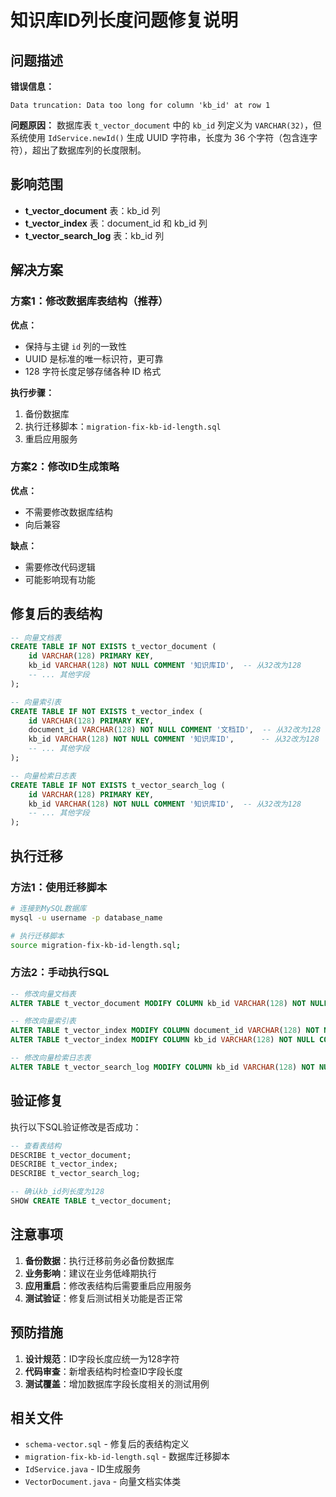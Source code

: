 # 知识库ID列长度问题修复说明

## 问题描述

**错误信息：**
```
Data truncation: Data too long for column 'kb_id' at row 1
```

**问题原因：**
数据库表 `t_vector_document` 中的 `kb_id` 列定义为 `VARCHAR(32)`，但系统使用 `IdService.newId()` 生成 UUID 字符串，长度为 36 个字符（包含连字符），超出了数据库列的长度限制。

## 影响范围

- **t_vector_document** 表：kb_id 列
- **t_vector_index** 表：document_id 和 kb_id 列  
- **t_vector_search_log** 表：kb_id 列

## 解决方案

### 方案1：修改数据库表结构（推荐）

**优点：**
- 保持与主键 `id` 列的一致性
- UUID 是标准的唯一标识符，更可靠
- 128 字符长度足够存储各种 ID 格式

**执行步骤：**
1. 备份数据库
2. 执行迁移脚本：`migration-fix-kb-id-length.sql`
3. 重启应用服务

### 方案2：修改ID生成策略

**优点：**
- 不需要修改数据库结构
- 向后兼容

**缺点：**
- 需要修改代码逻辑
- 可能影响现有功能

## 修复后的表结构

```sql
-- 向量文档表
CREATE TABLE IF NOT EXISTS t_vector_document (
    id VARCHAR(128) PRIMARY KEY,
    kb_id VARCHAR(128) NOT NULL COMMENT '知识库ID',  -- 从32改为128
    -- ... 其他字段
);

-- 向量索引表
CREATE TABLE IF NOT EXISTS t_vector_index (
    id VARCHAR(128) PRIMARY KEY,
    document_id VARCHAR(128) NOT NULL COMMENT '文档ID',  -- 从32改为128
    kb_id VARCHAR(128) NOT NULL COMMENT '知识库ID',      -- 从32改为128
    -- ... 其他字段
);

-- 向量检索日志表
CREATE TABLE IF NOT EXISTS t_vector_search_log (
    id VARCHAR(128) PRIMARY KEY,
    kb_id VARCHAR(128) NOT NULL COMMENT '知识库ID',  -- 从32改为128
    -- ... 其他字段
);
```

## 执行迁移

### 方法1：使用迁移脚本
```bash
# 连接到MySQL数据库
mysql -u username -p database_name

# 执行迁移脚本
source migration-fix-kb-id-length.sql;
```

### 方法2：手动执行SQL
```sql
-- 修改向量文档表
ALTER TABLE t_vector_document MODIFY COLUMN kb_id VARCHAR(128) NOT NULL COMMENT '知识库ID';

-- 修改向量索引表
ALTER TABLE t_vector_index MODIFY COLUMN document_id VARCHAR(128) NOT NULL COMMENT '文档ID';
ALTER TABLE t_vector_index MODIFY COLUMN kb_id VARCHAR(128) NOT NULL COMMENT '知识库ID';

-- 修改向量检索日志表
ALTER TABLE t_vector_search_log MODIFY COLUMN kb_id VARCHAR(128) NOT NULL COMMENT '知识库ID';
```

## 验证修复

执行以下SQL验证修改是否成功：

```sql
-- 查看表结构
DESCRIBE t_vector_document;
DESCRIBE t_vector_index;
DESCRIBE t_vector_search_log;

-- 确认kb_id列长度为128
SHOW CREATE TABLE t_vector_document;
```

## 注意事项

1. **备份数据**：执行迁移前务必备份数据库
2. **业务影响**：建议在业务低峰期执行
3. **应用重启**：修改表结构后需要重启应用服务
4. **测试验证**：修复后测试相关功能是否正常

## 预防措施

1. **设计规范**：ID字段长度应统一为128字符
2. **代码审查**：新增表结构时检查ID字段长度
3. **测试覆盖**：增加数据库字段长度相关的测试用例

## 相关文件

- `schema-vector.sql` - 修复后的表结构定义
- `migration-fix-kb-id-length.sql` - 数据库迁移脚本
- `IdService.java` - ID生成服务
- `VectorDocument.java` - 向量文档实体类
